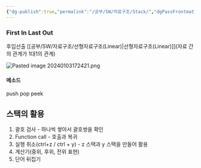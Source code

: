 ```yaml
---
{"dg-publish":true,"permalink":"/공부/SW/자료구조/Stack/","dgPassFrontmatter":true}
---
```


### First In Last Out
후입선출
[[공부/SW/자료구조/선형자료구조(Linear)\|선형자료구조(Linear)]](자료 간의 관계가 1대1의 관계)

![Pasted image 20240103172421.png](/img/user/%EC%B2%A8%EB%B6%80%ED%8C%8C%EC%9D%BC/Pasted%20image%2020240103172421.png)
#### 메소드
push
pop
peek

## 스택의 활용
1. 괄호 검사 - 하나씩 쌓아서 괄호쌍을 확인
2. Function call - 호출과 복귀
3. 실행 취소(ctrl+z / ctrl + y) - z 스택과 y 스택을 만들어 활용
4. 계산기(중위, 후위, 전위 표현)
5. 단어 뒤집기
